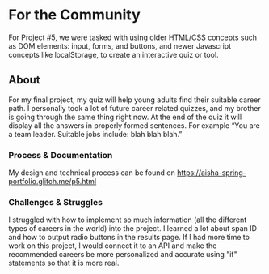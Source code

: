 # For the Community
For Project #5, we were tasked with using older HTML/CSS concepts such as DOM elements: input, forms, and buttons, and newer Javascript concepts like localStorage, to create an interactive quiz or tool. 
## About
For my final project, my quiz will help young adults find their suitable career path. I personally took a lot of future career related quizzes, and my brother is going through the same thing right now. At the end of the quiz it will display all the answers in properly formed sentences. For example “You are a team leader. Suitable jobs include: blah blah blah.”
### Process & Documentation
My design and technical process can be found on https://aisha-spring-portfolio.glitch.me/p5.html

### Challenges & Struggles
I struggled with how to implement so much information (all the different types of careers in the world) into the project. I learned a lot about span ID and how to output radio buttons in the results page. If I had more time to work on this project, I would connect it to an API and make the recommended careers be more personalized and accurate using "if" statements so that it is more real.

